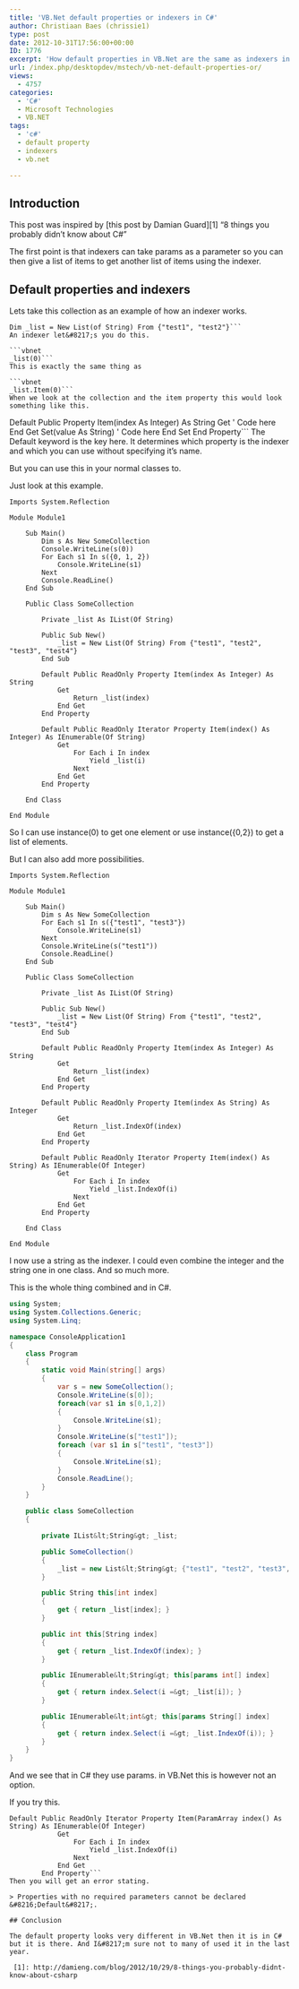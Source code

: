 ```yaml
---
title: 'VB.Net default properties or indexers in C#'
author: Christiaan Baes (chrissie1)
type: post
date: 2012-10-31T17:56:00+00:00
ID: 1776
excerpt: 'How default properties in VB.Net are the same as indexers in C#.'
url: /index.php/desktopdev/mstech/vb-net-default-properties-or/
views:
  - 4757
categories:
  - 'C#'
  - Microsoft Technologies
  - VB.NET
tags:
  - 'c#'
  - default property
  - indexers
  - vb.net

---
```

## Introduction

This post was inspired by [this post by Damian Guard][1] &#8220;8 things you probably didn’t know about C#&#8221;

The first point is that indexers can take params as a parameter so you can then give a list of items to get another list of items using the indexer.

## Default properties and indexers

Lets take this collection as an example of how an indexer works.

```vbnet
Dim _list = New List(of String) From {"test1", "test2"}```
An indexer let&#8217;s you do this.

```vbnet
_list(0)```
This is exactly the same thing as 

```vbnet
_list.Item(0)```
When we look at the collection and the item property this would look something like this.

```
Default Public Property Item(index As Integer) As String
            Get
                ' Code here
            End Get
            Set(value As String)
                ' Code here
            End Set
        End Property```
The Default keyword is the key here. It determines which property is the indexer and which you can use without specifying it&#8217;s name.

But you can use this in your normal classes to.

Just look at this example.

```vbnet
Imports System.Reflection

Module Module1

    Sub Main()
        Dim s As New SomeCollection
        Console.WriteLine(s(0))
        For Each s1 In s({0, 1, 2})
            Console.WriteLine(s1)
        Next
        Console.ReadLine()
    End Sub

    Public Class SomeCollection

        Private _list As IList(Of String)

        Public Sub New()
            _list = New List(Of String) From {"test1", "test2", "test3", "test4"}
        End Sub

        Default Public ReadOnly Property Item(index As Integer) As String
            Get
                Return _list(index)
            End Get
        End Property

        Default Public ReadOnly Iterator Property Item(index() As Integer) As IEnumerable(Of String)
            Get
                For Each i In index
                    Yield _list(i)
                Next
            End Get
        End Property

    End Class

End Module
```
So I can use instance(0) to get one element or use instance({0,2}) to get a list of elements.

But I can also add more possibilities.

```vbnet
Imports System.Reflection

Module Module1

    Sub Main()
        Dim s As New SomeCollection
        For Each s1 In s({"test1", "test3"})
            Console.WriteLine(s1)
        Next
        Console.WriteLine(s("test1"))
        Console.ReadLine()
    End Sub

    Public Class SomeCollection

        Private _list As IList(Of String)

        Public Sub New()
            _list = New List(Of String) From {"test1", "test2", "test3", "test4"}
        End Sub

        Default Public ReadOnly Property Item(index As Integer) As String
            Get
                Return _list(index)
            End Get
        End Property

        Default Public ReadOnly Property Item(index As String) As Integer
            Get
                Return _list.IndexOf(index)
            End Get
        End Property

        Default Public ReadOnly Iterator Property Item(index() As String) As IEnumerable(Of Integer)
            Get
                For Each i In index
                    Yield _list.IndexOf(i)
                Next
            End Get
        End Property

    End Class

End Module
```
I now use a string as the indexer. I could even combine the integer and the string one in one class. And so much more.

This is the whole thing combined and in C#.

```csharp
using System;
using System.Collections.Generic;
using System.Linq;

namespace ConsoleApplication1
{
    class Program
    {
        static void Main(string[] args)
        {
            var s = new SomeCollection();
            Console.WriteLine(s[0]);
            foreach(var s1 in s[0,1,2])
            {
                Console.WriteLine(s1);
            }
            Console.WriteLine(s["test1"]);
            foreach (var s1 in s["test1", "test3"])
            {
                Console.WriteLine(s1);
            }
            Console.ReadLine();
        }
    }

    public class SomeCollection
    {

        private IList&lt;String&gt; _list;

        public SomeCollection()
        {
            _list = new List&lt;String&gt; {"test1", "test2", "test3", "test4"};
        }

        public String this[int index]
        {
            get { return _list[index]; }
        }

        public int this[String index]
        {
            get { return _list.IndexOf(index); }
        }

        public IEnumerable&lt;String&gt; this[params int[] index]
        {
            get { return index.Select(i =&gt; _list[i]); }
        }

        public IEnumerable&lt;int&gt; this[params String[] index]
        {
            get { return index.Select(i =&gt; _list.IndexOf(i)); }
        }
    }
}
```
And we see that in C# they use params. in VB.Net this is however not an option.

If you try this.

```vbnet
Default Public ReadOnly Iterator Property Item(ParamArray index() As String) As IEnumerable(Of Integer)
            Get
                For Each i In index
                    Yield _list.IndexOf(i)
                Next
            End Get
        End Property```
Then you will get an error stating.

> Properties with no required parameters cannot be declared &#8216;Default&#8217;.

## Conclusion

The default property looks very different in VB.Net then it is in C# but it is there. And I&#8217;m sure not to many of used it in the last year.

 [1]: http://damieng.com/blog/2012/10/29/8-things-you-probably-didnt-know-about-csharp
